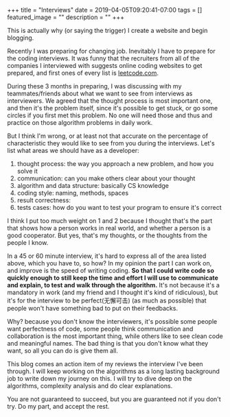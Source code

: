 +++
title =  "Interviews"
date = 2019-04-05T09:20:41-07:00
tags = []
featured_image = ""
description = ""
+++

This is actually why (or saying the trigger) I create a website and begin blogging.

Recently I was preparing for changing job. Inevitably I have to prepare for the coding interviews. It was funny that the recruiters from all of the companies I interviewed with suggests online coding websites to get prepared, and first ones of every list is [leetcode.com](www.leetcode.com). 

During these 3 months in preparing, I was discussing with my teammates/friends about what we want to see from interviews as interviewers. We agreed that the thought process is most important one, and then it's the problem itself, since it's possible to get stuck, or go some circles if you first met this problem. No one will need those and thus and practice on those algorithm problems in daily work. 

But I think I'm wrong, or at least not that accurate on the percentage of characteristic they would like to see from you during the interviews. Let's list what areas we should have as a developer: 

1. thought process: the way you approach a new problem, and how you solve it
1. communication: can you make others clear about your thought
1. algorithm and data structure: basically CS knowledge
1. coding style: naming, methods, spaces
1. result correctness: 
1. tests cases: how do you want to test your program to ensure it's correct

I think I put too much weight on 1 and 2 because I thought that's the part that shows how a person works in real world, and whether a person is a good cooperator. But yes, that's my thoughts, or the thoughts from the people I know.

In a 45 or 60 minute interview, it's hard to express all of the area listed above, which you have to, so how? In my opinion the part I can work on, and improve is the speed of writing coding. **So that I could write code so quickly enough to still keep the time and effort I will use to communicate and explain, to test and walk through the algorithm.** It's not because it's a mandatory in work (and my friend and I thought it's kind of ridiculous), but it's for the interview to be perfect(无懈可击) (as much as possible) that people won't have something bad to put on their feedbacks. 

Why? because you don't know the interviewers, it's possible some people want perfectness of code, some people think communication and collaboration is the most important thing, while others like to see clean code and meaningful names. The bad thing is that you don't know what they want, so all you can do is give them all.

This blog comes an action item of my reviews the interview I've been through. I will keep working on the algorithms as a long lasting background job to write down my journey on this. I will try to dive deep on the algorithms, complexity analysis and do clear explanations. 

You are not guaranteed to succeed, but you are guaranteed not if you don't try. Do my part, and accept the rest.
